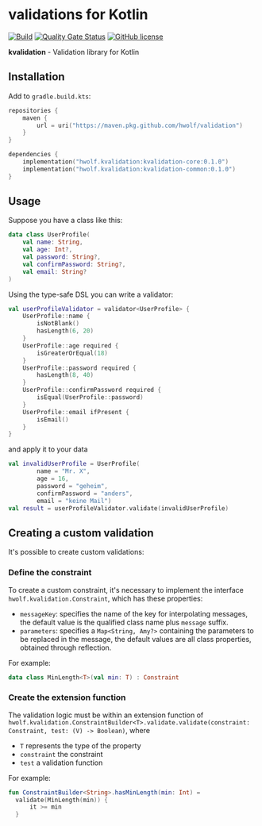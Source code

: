 # validations for Kotlin

[![Build](https://github.com/hwolf/validation/actions/workflows/build.yaml/badge.svg)](https://github.com/hwolf/validation/actions/workflows/build.yaml)
[![Quality Gate Status](https://sonarcloud.io/api/project_badges/measure?project=hwolf_validation&metric=alert_status)](https://sonarcloud.io/summary/new_code?id=hwolf_validation)
[![GitHub license](https://img.shields.io/badge/license-Apache%20License%202.0-blue.svg?style=flat)](https://www.apache.org/licenses/LICENSE-2.0)

**kvalidation** -  Validation library for Kotlin

## Installation

Add to `gradle.build.kts`:

```kotlin
repositories {
    maven {
        url = uri("https://maven.pkg.github.com/hwolf/validation")
    }
}

dependencies {
    implementation("hwolf.kvalidation:kvalidation-core:0.1.0")
    implementation("hwolf.kvalidation:kvalidation-common:0.1.0")
}
```

## Usage

Suppose you have a class like this:
```kotlin
data class UserProfile(
    val name: String,
    val age: Int?,
    val password: String?,
    val confirmPassword: String?,
    val email: String?
)
```
Using the type-safe DSL you can write a validator:
```kotlin
val userProfileValidator = validator<UserProfile> {
    UserProfile::name {
        isNotBlank()
        hasLength(6, 20)
    }
    UserProfile::age required {
        isGreaterOrEqual(18)
    }
    UserProfile::password required {
        hasLength(8, 40)
    }
    UserProfile::confirmPassword required {
        isEqual(UserProfile::password)
    }
    UserProfile::email ifPresent {
        isEmail()
    }
}
```
and apply it to your data
```kotlin
val invalidUserProfile = UserProfile(
        name = "Mr. X",
        age = 16,
        password = "geheim",
        confirmPassword = "anders",
        email = "keine Mail")
val result = userProfileValidator.validate(invalidUserProfile)
```

## Creating a custom validation

It's possible to create custom validations:

### Define the constraint

To create a custom constraint, it's necessary to implement the interface 
`hwolf.kvalidation.Constraint`, which has these properties:
* `messageKey`: specifies the name of the key for interpolating messages, the default 
  value is the qualified class name plus `message` suffix.
* `parameters`: specifies a `Map<String, Amy?>` containing the parameters to be 
  replaced in the message, the default values are all class properties, obtained 
  through reflection.

For example:

```kotlin
data class MinLength<T>(val min: T) : Constraint
```

### Create the extension function

The validation logic must be within an extension function of 
`hwolf.kvalidation.ConstraintBuilder<T>.validate.validate(constraint: Constraint, test: (V) -> Boolean)`, where 
* `T` represents the type of the property
* `constraint` the constraint
* `test` a validation function

For example:

```kotlin
fun ConstraintBuilder<String>.hasMinLength(min: Int) =
  validate(MinLength(min)) {
      it >= min
  }
```

